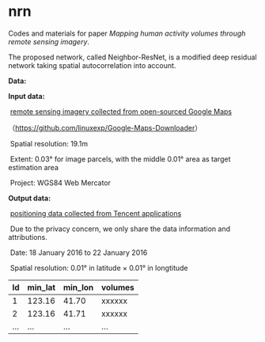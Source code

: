 # nrn
Codes and materials for paper *Mapping human activity volumes through remote sensing imagery*.

The proposed network, called Neighbor-ResNet, is a modified deep residual network taking spatial autocorrelation into account. 

**Data:**

**Input data:** 

​	 <u>remote sensing imagery collected from open-sourced Google Maps</u>

   （<https://github.com/linuxexp/Google-Maps-Downloader>）

​	Spatial resolution: 19.1m

​	Extent: 0.03° for image parcels, with the middle 0.01° area as target estimation area

​	Project: WGS84 Web Mercator

**Output data:**

​	 <u>positioning  data collected from Tencent applications</u>

​	 Due to the privacy concern, we only share the data information and attributions.

​	 Date: 18 January 2016 to 22 January 2016 

​	 Spatial resolution: 0.01° in latitude × 0.01° in longtitude

| Id   | min_lat | min_lon | volumes |
| ---- | ------- | ------- | ------- |
| 1    | 123.16  | 41.70   | xxxxxx  |
| 2    | 123.16  | 41.71   | xxxxxx  |
| …    | …       | …       | …       |

